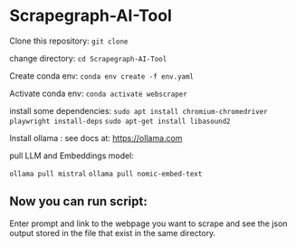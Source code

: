 # Scrapegraph-AI-Tool

Clone this repository:
`git clone `

change directory: 
`cd Scrapegraph-AI-Tool`

Create conda env:
`conda env create -f env.yaml`

Activate conda env:
`conda activate webscraper`

install some dependencies:
`sudo apt install chromium-chromedriver`
`playwright install-deps`
`sudo apt-get install libasound2`

Install ollama :
see docs at: https://ollama.com

pull LLM and Embeddings model:

`ollama pull mistral`
`ollama pull nomic-embed-text`

## Now you can run script:
Enter prompt and link to the webpage you want to scrape and see the json output stored in the file that exist in the same directory.
